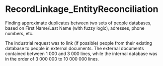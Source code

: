 # RecordLinkage_EntityReconciliation
Finding approximate duplicates between two sets of people databases, based on First Name/Last Name (with fuzzy logic), adresses, phone numbers, etc.


The industrial request was to link (if possible) people from their existing database to people in external documents.
The external documents contained between 1 000 and 3 000 lines, while the internal database was in the order of 3 000 000 to 10 000 000 lines.



